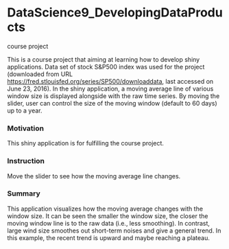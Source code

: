 # DataScience9_DevelopingDataProducts
course project

This is a course project that aiming at learning how to develop shiny applications. Data set of stock S&P500 index was used for the project (downloaded from URL https://fred.stlouisfed.org/series/SP500/downloaddata, last accessed on June 23, 2016). In the shiny application, a moving average line of various window size is displayed alongside with the raw time series. By moving the slider, user can control the size of the moving window (default to 60 days) up to a year. 

### Motivation
This shiny application is for fulfilling the course project. 

### Instruction
Move the slider to see how the moving average line changes.

### Summary
This application visualizes how the moving average changes with the window size. It can be seen the smaller the window size, the closer the moving window line is to the raw data (i.e., less smoothing). In contrast, large wind size smoothes out short-term noises and give a general trend. In this example, the recent trend is upward and maybe reaching a plateau. 
